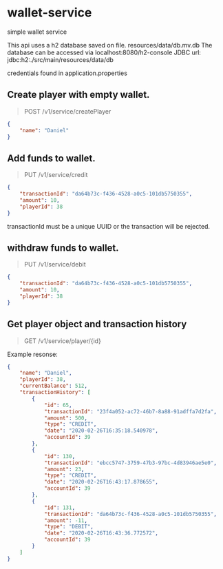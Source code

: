 # wallet-service
simple wallet service

This api uses a h2 database saved on file. resources/data/db.mv.db
The database can be accessed via localhost:8080/h2-console
JDBC url: jdbc:h2:./src/main/resources/data/db

credentials found in application.properties

## Create player with empty wallet.
<blockquote> POST /v1/service/createPlayer </blockquote>

```json
{
    "name": "Daniel"
}
```

## Add funds to wallet.
<blockquote> PUT /v1/service/credit </blockquote>

```json
{
	"transactionId": "da64b73c-f436-4528-a0c5-101db5750355",
	"amount": 10,
	"playerId": 38
}
```

transactionId must be a unique UUID or the transaction will be rejected.

## withdraw funds to wallet.
<blockquote> PUT /v1/service/debit </blockquote>

```json
{
	"transactionId": "da64b73c-f436-4528-a0c5-101db5750355",
	"amount": 10,
	"playerId": 38
}
```

## Get player object and transaction history
<blockquote> GET /v1/service/player/{id} </blockquote>

Example resonse:
```json
{
    "name": "Daniel",
    "playerId": 38,
    "currentBalance": 512,
    "transactionHistory": [
        {
            "id": 65,
            "transactionId": "23f4a052-ac72-46b7-8a88-91adffa7d2fa",
            "amount": 500,
            "type": "CREDIT",
            "date": "2020-02-26T16:35:18.540978",
            "accountId": 39
        },
        {
            "id": 130,
            "transactionId": "ebcc5747-3759-47b3-97bc-4d83946ae5e0",
            "amount": 23,
            "type": "CREDIT",
            "date": "2020-02-26T16:43:17.878655",
            "accountId": 39
        },
        {
            "id": 131,
            "transactionId": "da64b73c-f436-4528-a0c5-101db5750355",
            "amount": -11,
            "type": "DEBIT",
            "date": "2020-02-26T16:43:36.772572",
            "accountId": 39
        }
    ]
}
```